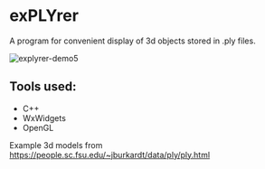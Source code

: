 # exPLYrer

A program for convenient display of 3d objects stored in .ply files.

![explyrer-demo5](https://user-images.githubusercontent.com/75221970/114285720-a3743180-9a59-11eb-9347-f15340a82c80.gif)

## Tools used:
- C++
- WxWidgets
- OpenGL

Example 3d models from https://people.sc.fsu.edu/~jburkardt/data/ply/ply.html
